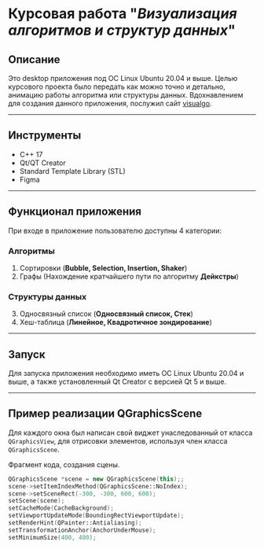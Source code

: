 # Курсовая работа "_Визуализация алгоритмов и структур данных_"

## Описание
Это desktop приложения под ОС Linux Ubuntu 20.04 и выше. Целью курсового проекта было передать как можно точно и детально, анимацию работы алгоритма или структуры данных. Вдохнавлением для создания данного приложения, послужил сайт [visualgo](https://visualgo.net/en).
___

## Инструменты
+ С++ 17
+ Qt/QT Creator
+ Standard Template Library (STL)
+ Figma
___

## Функционал приложения
При входе в приложение пользователю доступны 4 категории:

### Алгоритмы
1. Сортировки (__Bubble, Selection, Insertion, Shaker__)
2. Графы (Нахождение кратчайшего пути по алгоритму __Дейкстры__)
### Структуры данных
3. Односвязный список (__Односвязный список, Стек__)
4. Хеш-таблица (__Линейное, Квадротичное зондирование__)
___

## Запуск 

Для запуска приложения необходимо иметь ОС Linux Ubuntu 20.04 и выше, а также установленный Qt Creator с версией Qt 5 и выше.
___
## Пример реализации QGraphicsScene
Для каждого окна был написан свой виджет унаследованный от класса ``QGraphicsView``,
для отрисовки элементов, используя член класса ``QGraphicsScene``.


 Фрагмент кода, создания сцены.

```c++
QGraphicsScene *scene = new QGraphicsScene(this);;
scene->setItemIndexMethod(QGraphicsScene::NoIndex);
scene->setSceneRect(-300, -300, 600, 600);
setScene(scene);
setCacheMode(CacheBackground);
setViewportUpdateMode(BoundingRectViewportUpdate);
setRenderHint(QPainter::Antialiasing);
setTransformationAnchor(AnchorUnderMouse);
setMinimumSize(400, 400);
```






